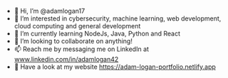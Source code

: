 - 👋 Hi, I’m @adamlogan17
- 👀 I’m interested in cybersecurity, machine learning, web development, cloud computing and general development 
- 🌱 I’m currently learning NodeJs, Java, Python and React
- 💞️ I’m looking to collaborate on anything!
- 📫 Reach me by messaging me on LinkedIn at www.linkedin.com/in/adamlogan42
- 👀 Have a look at my website https://adam-logan-portfolio.netlify.app

<!---
adamlogan17/adamlogan17 is a ✨ special ✨ repository because its `README.md` (this file) appears on your GitHub profile.
You can click the Preview link to take a look at your changes.
--->
